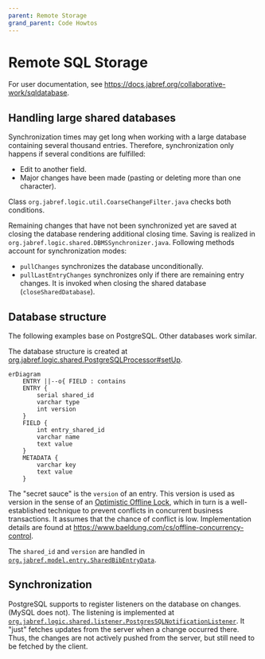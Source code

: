 ```yaml
---
parent: Remote Storage
grand_parent: Code Howtos
---
```


# Remote SQL Storage

For user documentation, see <https://docs.jabref.org/collaborative-work/sqldatabase>.

## Handling large shared databases

Synchronization times may get long when working with a large database containing several thousand entries. Therefore, synchronization only happens if several conditions are fulfilled:

* Edit to another field.
* Major changes have been made (pasting or deleting more than one character).

Class `org.jabref.logic.util.CoarseChangeFilter.java` checks both conditions.

Remaining changes that have not been synchronized yet are saved at closing the database rendering additional closing time. Saving is realized in `org.jabref.logic.shared.DBMSSynchronizer.java`. Following methods account for synchronization modes:

* `pullChanges` synchronizes the database unconditionally.
* `pullLastEntryChanges` synchronizes only if there are remaining entry changes. It is invoked when closing the shared database (`closeSharedDatabase`).

## Database structure

The following examples base on PostgreSQL.
Other databases work similar.

The database structure is created at [org.jabref.logic.shared.PostgreSQLProcessor#setUp](https://github.com/JabRef/jabref/blob/main/src/main/java/org/jabref/logic/shared/PostgreSQLProcessor.java#L37-L37).

```mermaid
erDiagram
    ENTRY ||--o{ FIELD : contains
    ENTRY {
        serial shared_id
        varchar type
        int version
    }
    FIELD {
        int entry_shared_id
        varchar name
        text value
    }
    METADATA {
        varchar key
        text value
    }
```

The "secret sauce" is the `version` of an entry.
This version is used as version in the sense of an [Optimistic Offline Lock](https://martinfowler.com/eaaCatalog/optimisticOfflineLock.html), which in turn is a well-established technique to prevent conflicts in concurrent business transactions.
It assumes that the chance of conflict is low.
Implementation details are found at <https://www.baeldung.com/cs/offline-concurrency-control>.

The `shared_id` and `version` are handled in [`org.jabref.model.entry.SharedBibEntryData`](https://github.com/JabRef/jabref/blob/main/src/main/java/org/jabref/model/entry/SharedBibEntryData.java).

## Synchronization

PostgreSQL supports to register listeners on the database on changes.
(MySQL does not).
The listening is implemented at [`org.jabref.logic.shared.listener.PostgresSQLNotificationListener`](https://github.com/JabRef/jabref/blob/main/src/main/java/org/jabref/logic/shared/listener/PostgresSQLNotificationListener.java#L16).
It "just" fetches updates from the server when a change occurred there.
Thus, the changes are not actively pushed from the server, but still need to be fetched by the client.
